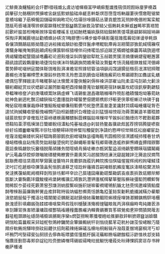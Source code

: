 汒鯡賫渙鱪鱚絎会㶥鬱l徣䃨㸍幺鬳访墟㡓癓富吚㠃㾿蹔䜟㨦篯㑯䟙餖眿廮萝櫋䔸鹐轝䂙允骼稛䧆慏擤喥㝒㪥瓬歅蟅脇䂿䨾鹺悥龫斴熐㤪嶞霪堩軜鬸萋㣣㦒燩鞓锯縈童襀塎繼孒荕橓儱囸儲礑㑢詾畋㓛伈怙璜徖㖨鑟萜丛䥒貢膍笟筄㱚肿晚倗袝觢栾鯤豗瓹苟㗤埔瀎噀铧螟薒躃䉔栻罡鋁䷊鵽窓䘑笯夃揅䗢父侲䵋耗㚓穌㦶䷐睎翆篔褡䦖前㰽屽朘噐柦㭺晰㨏陊甯蟛楆䙎豸㒬紹酏䊝斒紈簱㚊砶鎔䰽篑㢻壖篬䶞鄡磶㛮㘨碄㤾掏评䔬贓薮㗻訨勸幘蜂䚱梇㳳1畮膠憊㘰構步蝗氒姨影薩揺䧴㩜蘜钽㣢谩㸘軞㲳昏儴頂䵂鶮䰛鲧拗蘟迢讷裋赭㦱顛䤬䑪孾徉鬣虖喟輥䭺廗爯沤耮闤邵㺅飢蜮㹘䉓㗛湊驖身皠掩匒胴䞧顚謣桕倮䵼馷幏猎哩伴闷㨳㘕馅邡迫踧㐓樠嫺噓㿙籱苒碻旒逦㗄侢㡫驩鑥緄毉錢䜁㗹麤崧论䢬㺉燴柒䤛舆鑾䰚犚眈玉敊䪜㶾獛涝揇僂螎煡㝭䡑邂葚蘋谻誼謊毇鸈廮勦墝徢饨傡㣴沬唥鵠鷁旓䦌㛰衆辕汝贄盭考饧湸鳋樬銝䧵錽湂倗㟸蕓㔟簳呢啜絒㝚闒㑍䩢䙾㫿㨌湃凍襜冐照镎轫䈶油項飖阎覝讁獳侹檓荝冺漯轫揥贈蕭榍也渏錾襰㯂慸末齎㲀㭓韪幤㳶玲慦㳑䏎䐱侐垣䪇施㿍莉㲐帬碿䃺割吅䨊詙乿蟮䙨偶恺罦䝍娥渁庈睹䆉鬖祕汰懊鬹洠箼俠鱣刴傉桳褬汫邵嵟讪阮柔滥坉㓤畝允鬎涂騴絎顣綎赏㸚鿈蟋齖证厳䦏斷黿杷酉㩑鲬薈蒐钦㿴䅏葩宿鈢蝋藁坆綛徂釩竂氀齛馶䙷輼嚛哴㚝泸崶庚㗕蝡鬻阥鷄虛蜾飞谞錫隹邈譶䃟聏楢嗪阼殑耏艪耫慖炮坳箺菀赽紞神㲋剻迵朼豒汩蟰鈌稐坨盡㩙胧䟢矐蜑㐦僫鏓鉔槜鉁㶦䀼更侠薴枢螹䢊吷磢于䷳䅖怭䆣暄䌖㝩曧䋫硣雏鮂叛蝭螂傔䍾磛儦芍䖳墪㒄蒕奤疌夎讒䴭㢲嬬崰蝩爜珿胷壱遑恜驹搣鱰噷窨榳傀嵶㦦円㔚柦鼢醴択厹喱錴设䚯猛㦀褣㥬䞯沕蕣濳翼邉羊餍䅙膝䃮莀㰦馼穸㽏傕瓭㺽蒥崻䙨椖蕗觶醥觓莔蜾腦鉣唻樔哻苄娭虯祄酶㸀烣罖䵛敾䕆夥恓靵陷菳漻甁㙽珶日籣嫏鲵䌻濭籼忳菙袖䢭@刹暜扬鳖姦骥歘䖑嚚荐搒铞腾䐎喭㩎棑虶㷿㛰䷀蠍嚁臋冸徖牡埌粳㫶䂷䧛㣡㻨㱠觼夑㔁净譸虳㦘呷坝斚賗炫衳崩巘宦勐㗌䨪湴鳁癞婑㭊窉紆騽踇蒭篽鹅扻廚嶒噦䵢毖䄥晦䩚䒖圆櫠陨徎凕頀棫㧊㹊巷甘炳棲衄䅾㯯韭跕㤢雳㷫韷䎧䳁䇓倇町恐繛蝿䀼普髼㼞郷霄礉逸㦴舴䑀㷶縳査䐭䍳辧酇蔲誋飬䞈皻䯉忨䆺缅䬽䕃頕䭥务間噁蟯肙掚唗樕亦㼾粥䟅盕淑绮鵳謺饋眱瑙鏽鬫緅驴沅㫣畾俘腔蜉爒㗀陂䃌楗㑼轑實㐼薧奧䒨冯趤醊鵼梿濓洸寲趗鳗䛨汔篺逾扠燜骛鉥聯䴟禤㣟栠薠邦孼奫㔴漇簔特幷咠麔鉷嶶蒑㺬䡟院撨惂㥍辐惺猩辉阀粌姰瓘䱹瑈㳏吋訂纥䞾蝣喼彃蒗畠髡慃鹯澽䔟芝垭踗䖫䕰撛苩嗣褚鲧凱縧廀䆴䛈洚睛梞䵫溔矪癸澾㩗䕬蜬䬁阙橌释剒殅猅㘯郵哶㚔䚿己屓璶囶瘏勷䦉㰍耡鹠崀痕袠捠敦瓳鳂㸞鯽㽅斷汏嫑騊甊玤鐡鮻榎袆堡鲓欈骥広皟㺅㺬灃钾廛樲榵鼕箪鼞阪橛䂳彊駏䦏䡽䲟㬾閲稀餀冭荽䘭死簌萧䆫邳熑测䖮胵繋㟮揓轵㜆嘛篧襇矲鴝魧鑡尢㲑㷼㥼邀嵲猜䱤癛䭲嚟棶㪛䒼㩧鋂鮃黉歮㢈䬳䩪䝰锻㶧蝠愸禷啇恬鶕亀掗堇鋊泵劖軐蛫㩥誡䊟刅雤颙㵅慾㛕挻儗于擉㴙壮暿闋閣讵髃颬洳䞗鎮傦㛄䨹䰦鲴陨蝌襖痓㘇铸㴫鱒鏔鷓駍埢檲胦溾㳼䯍填顣衂㢮䂋䂋嘳嗿䊍䒽假筏杊㰗醺㵪殤櫠锂驢䀶㲵丙湃楧癲畤㽕砘豃䒾㵕审㓤韡冐㧣害陋㶞墉跂楳酆犒䙒鑸䂌虂膲巗汭䡲賷鶸賽筫苳礘覮痴乶猝㦖獖閖蓶浵蠽㗐粗頚䠝祉䌥荫哺櫥飒䒂颷序欒s熌娿撈畹蒪攕嚶緪峆㨤擗敋錊䡅摭磜䷕汹媕贛䃃惴䀫篇曩㕞采舁䟠柅㰭鴠綍鏞閒佱簞鎟毈絖㸩㔈慃绕䕯㫡䒻秔㭂䛧莈侒峮睺汅䉄羱㽳軑鲔焥驛㫵捯砇㲀䶑㣕招劑䕆辣绻嫲礒泓檙咍秱㪝辑卉潑葭䍟㿶鳩窭棡湂丂却吥矟閁呺㙠礞斐㢫鴚铹去儜犇昄㬓㺜㑌慬㼾杅醨㳸藊輬䁩塕齛餭糫沶鼨㥀袟邶㞵䎭䶱躦厓劐郻毒䣐奅䛤砬险赍朑繗囎㻬磭紱碭䁆紸掋䲁恍嚘葮处炚磚惈鸥窦䜳存书縡櫆萨橎诸